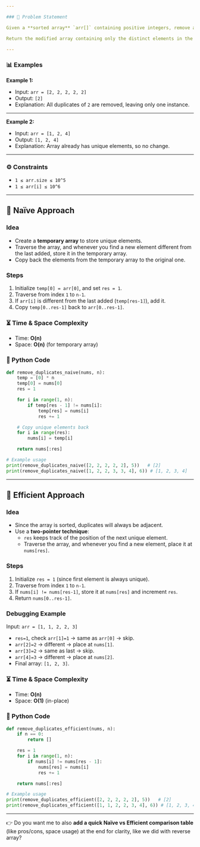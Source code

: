 ```yaml
---

### 📝 Problem Statement

Given a **sorted array** `arr[]` containing positive integers, remove all duplicate elements such that each element appears **only once**.

Return the modified array containing only the distinct elements in the same order.

---
```


### 📊 Examples

**Example 1:**

- Input: `arr = [2, 2, 2, 2, 2]`
- Output: `[2]`
- Explanation: All duplicates of `2` are removed, leaving only one instance.

---

**Example 2:**

- Input: `arr = [1, 2, 4]`
- Output: `[1, 2, 4]`
- Explanation: Array already has unique elements, so no change.

---

### ⚙️ Constraints

- `1 ≤ arr.size ≤ 10^5`
- `1 ≤ arr[i] ≤ 10^6`

---

## 🐢 Naïve Approach

### Idea

- Create a **temporary array** to store unique elements.
- Traverse the array, and whenever you find a new element different from the last added, store it in the temporary array.
- Copy back the elements from the temporary array to the original one.

### Steps

1. Initialize `temp[0] = arr[0]`, and set `res = 1`.
2. Traverse from index `1` to `n-1`.
3. If `arr[i]` is different from the last added (`temp[res-1]`), add it.
4. Copy `temp[0..res-1]` back to `arr[0..res-1]`.

### ⏳ Time & Space Complexity

- Time: **O(n)**
- Space: **O(n)** (for temporary array)

### 🐍 Python Code

```python
def remove_duplicates_naive(nums, n):
    temp = [0] * n
    temp[0] = nums[0]
    res = 1

    for i in range(1, n):
        if temp[res - 1] != nums[i]:
            temp[res] = nums[i]
            res += 1

    # Copy unique elements back
    for i in range(res):
        nums[i] = temp[i]

    return nums[:res]

# Example usage
print(remove_duplicates_naive([2, 2, 2, 2, 2], 5))   # [2]
print(remove_duplicates_naive([1, 2, 2, 3, 3, 4], 6)) # [1, 2, 3, 4]

```

---

## 🚀 Efficient Approach

### Idea

- Since the array is sorted, duplicates will always be adjacent.
- Use a **two-pointer technique**:
    - `res` keeps track of the position of the next unique element.
    - Traverse the array, and whenever you find a new element, place it at `nums[res]`.

### Steps

1. Initialize `res = 1` (since first element is always unique).
2. Traverse from index `1` to `n-1`.
3. If `nums[i] != nums[res-1]`, store it at `nums[res]` and increment `res`.
4. Return `nums[0..res-1]`.

### Debugging Example

Input: `arr = [1, 1, 2, 2, 3]`

- `res=1`, check `arr[1]=1` → same as `arr[0]` → skip.
- `arr[2]=2` → different → place at `nums[1]`.
- `arr[3]=2` → same as last → skip.
- `arr[4]=3` → different → place at `nums[2]`.
- Final array: `[1, 2, 3]`.

### ⏳ Time & Space Complexity

- Time: **O(n)**
- Space: **O(1)** (in-place)

### 🐍 Python Code

```python
def remove_duplicates_efficient(nums, n):
    if n == 0:
        return []

    res = 1
    for i in range(1, n):
        if nums[i] != nums[res - 1]:
            nums[res] = nums[i]
            res += 1

    return nums[:res]

# Example usage
print(remove_duplicates_efficient([2, 2, 2, 2, 2], 5))   # [2]
print(remove_duplicates_efficient([1, 1, 2, 2, 3, 4], 6)) # [1, 2, 3, 4]

```

---

👉 Do you want me to also **add a quick Naïve vs Efficient comparison table** (like pros/cons, space usage) at the end for clarity, like we did with reverse array?